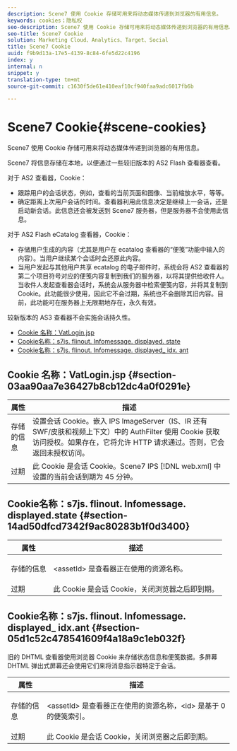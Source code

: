 ```yaml
---
description: Scene7 使用 Cookie 存储可用来将动态媒体传递到浏览器的有用信息。
keywords: cookies；隐私权
seo-description: Scene7 使用 Cookie 存储可用来将动态媒体传递到浏览器的有用信息。
seo-title: Scene7 Cookie
solution: Marketing Cloud、Analytics、Target、Social
title: Scene7 Cookie
uuid: f9b9d13a-17e5-4139-8c84-6fe5d22c4196
index: y
internal: n
snippet: y
translation-type: tm+mt
source-git-commit: c1630f5de61e410eaf10cf940faa9adc6017fb6b

---
```



# Scene7 Cookie{#scene-cookies}

Scene7 使用 Cookie 存储可用来将动态媒体传递到浏览器的有用信息。

Scene7 将信息存储在本地，以便通过一些较旧版本的 AS2 Flash 查看器查看。

对于 AS2 查看器，Cookie：

* 跟踪用户的会话状态，例如，查看的当前页面和图像、当前缩放水平，等等。
* 确定距离上次用户会话的时间。查看器利用此信息决定是继续上一会话，还是启动新会话。此信息还会被发送到 Scene7 服务器，但是服务器不会使用此信息。

对于 AS2 Flash eCatalog 查看器，Cookie：

* 存储用户生成的内容（尤其是用户在 ecatalog 查看器的“便笺”功能中输入的内容）。当用户继续某个会话时会还原此内容。
* 当用户发起与其他用户共享 ecatalog 的电子邮件时，系统会将 AS2 查看器的第二个项目符号对应的便笺内容复制到我们的服务器，以将其提供给收件人。当收件人发起查看器会话时，系统会从服务器中检索便笺内容，并将其复制到 Cookie。此功能很少使用，因此它不会过期，系统也不会删除其旧内容。目前，此功能可在服务器上无限期地存在，永久有效。

较新版本的 AS3 查看器不会实施会话持久性。

* [Cookie 名称：VatLogin.jsp](../cookies-overview/cookies-s7.md#section-03aa90aa7e36427b8cb12dc4a0f0291e)
* [Cookie名称：s7js. flinout. Infomessage. displayed. state](../cookies-overview/cookies-s7.md#section-14ad50dfcd7342f9ac80283b1f0d3400)
* [Cookie名称：s7js. flinout. Infomessage. displayed_ idx. ant](../cookies-overview/cookies-s7.md#section-05d1c52c478541609f4a18a9c1eb032f)

## Cookie 名称：VatLogin.jsp {#section-03aa90aa7e36427b8cb12dc4a0f0291e}

| 属性 | 描述 |
|---|---|
| 存储的信息 | 设置会话 Cookie。嵌入 IPS ImageServer（IS、IR 还有 SWF/皮肤和视频上下文）中的 AuthFilter 使用 Cookie 获取访问授权。如果存在，它将允许 HTTP 请求通过。否则，它会返回未授权访问。 |
| 过期 | 此 Cookie 是会话 Cookie。Scene7 IPS [!DNL web.xml] 中设置的当前会话到期为 45 分钟。 |

## Cookie名称：s7js. flinout. Infomessage. displayed<assetId>.state {#section-14ad50dfcd7342f9ac80283b1f0d3400}

<table id="table_6835D64C5D464A049F576621F2BE3FAD"> 
 <thead> 
  <tr> 
   <th colname="col1" class="entry"> 属性 </th> 
   <th colname="col2" class="entry"> 描述 </th> 
  </tr> 
 </thead>
 <tbody> 
  <tr> 
   <td colname="col1"> 存储的信息 </td> 
   <td colname="col2"> <p>&lt;assetId&gt; 是查看器正在使用的资源名称。 </p> </td> 
  </tr> 
  <tr> 
   <td colname="col1"> 过期 </td> 
   <td colname="col2"> 此 Cookie 是会话 Cookie，关闭浏览器之后即到期。 </td> 
  </tr> 
 </tbody> 
</table>

## Cookie名称：s7js. flinout. Infomessage. displayed<assetId>_ idx<id>.ant {#section-05d1c52c478541609f4a18a9c1eb032f}

旧的 DHTML 查看器使用浏览器 Cookie 来存储状态信息和便笺数据。多屏幕 DHTML 弹出式屏幕还会使用它们来将消息指示器特定于会话。

<table id="table_8F6CC83D32D54BEE99884318AD126C98"> 
 <thead> 
  <tr> 
   <th colname="col1" class="entry"> 属性 </th> 
   <th colname="col2" class="entry"> 描述 </th> 
  </tr> 
 </thead>
 <tbody> 
  <tr> 
   <td colname="col1"> 存储的信息 </td> 
   <td colname="col2"> <p> </p> <p> &lt;assetId&gt; 是查看器正在使用的资源名称，&lt;id&gt; 是基于 0 的便笺索引。 </p> </td> 
  </tr> 
  <tr> 
   <td colname="col1"> 过期 </td> 
   <td colname="col2"> 此 Cookie 是会话 Cookie，关闭浏览器之后即到期。 </td> 
  </tr> 
 </tbody> 
</table>

